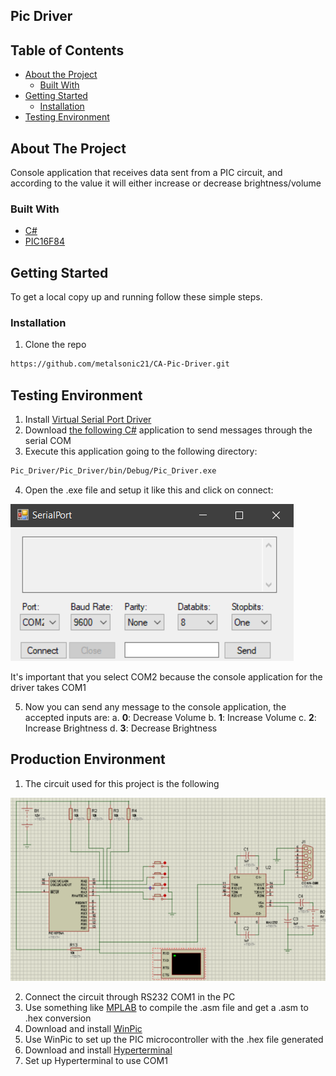 ## Pic Driver

<!-- TABLE OF CONTENTS -->
## Table of Contents

* [About the Project](#about-the-project)
  * [Built With](#built-with)
* [Getting Started](#getting-started)
  * [Installation](#installation)
* [Testing Environment](#testing-environment)


<!-- ABOUT THE PROJECT -->
## About The Project
Console application that receives data sent from a PIC circuit, and according to the value it will either increase or decrease brightness/volume

### Built With

* [C#](https://docs.microsoft.com/en-us/dotnet/csharp/)
* [PIC16F84](https://www.boondog.com/tutorials/pic16F84/pic16f84.html)

<!-- GETTING STARTED -->
## Getting Started

To get a local copy up and running follow these simple steps.

### Installation
 
1. Clone the repo

```sh
https://github.com/metalsonic21/CA-Pic-Driver.git
```

<!-- USAGE EXAMPLES -->
## Testing Environment
1. Install [Virtual Serial Port Driver](https://www.virtual-serial-port.org/es/)
2. Download [the following C#](http://s000.tinyupload.com/?file_id=42623553392231652658) application to send messages through the serial COM 
3. Execute this application going to the following directory:

```sh
Pic_Driver/Pic_Driver/bin/Debug/Pic_Driver.exe
```
4. Open the .exe file and setup it like this and click on connect:

![Test](./images/test_example_1.png)

It's important that you select COM2 because the console application for the driver takes COM1

5. Now you can send any message to the console application, the accepted inputs are:
    a. **0**: Decrease Volume
    b. **1**: Increase Volume
    c. **2**: Increase Brightness
    d. **3**: Decrease Brightness

## Production Environment

1. The circuit used for this project is the following

![Circuit](./images/circuit.png)

2. Connect the circuit through RS232 COM1 in the PC
3. Use something like [MPLAB](https://www.microchip.com/mplab/compilers) to compile the .asm file and get a .asm to .hex conversion
4. Download and install [WinPic](https://www.winpic800.com) 
5. Use WinPic to set up the PIC microcontroller with the .hex file generated
6. Download and install [Hyperterminal](https://www.tecnozero.com/hyperterminal.zip)
7. Set up Hyperterminal to use COM1